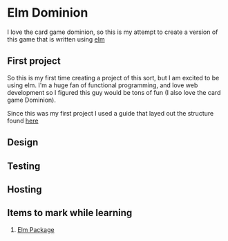 Elm Dominion
==================================================

I love the card game dominion, so this is my attempt to create a version of this
game that is written using [elm](http://elm-lang.org)   

## First project

So this is my first time creating a project of this sort, but I am excited to be
using elm.  I'm a huge fan of functional programming, and love web development so
I figured this guy would be tons of fun (I also love the card game Dominion).   

Since this was my first project I used a guide that layed out the structure found
[here](http://blog.jessitron.com/2015/11/getting-off-ground-in-elm-project-setup.html)    

## Design



## Testing



## Hosting



## Items to mark while learning

1. [Elm Package](http://package.elm-lang.org/)    


